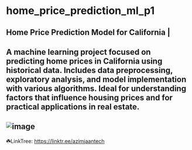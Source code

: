 # home_price_prediction_ml_p1
Home Price Prediction Model for California | 
--------------------------------------------
A machine learning project focused on predicting home prices in California using historical data. Includes data preprocessing, exploratory analysis, and model implementation with various algorithms. Ideal for understanding factors that influence housing prices and for practical applications in real estate.
--------
![image](https://github.com/user-attachments/assets/610623a2-4266-424a-9353-7426334fe18f)
--------
☘️LinkTree: https://linktr.ee/azimjaantech
